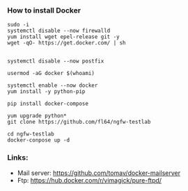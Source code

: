 ### How to install Docker

```
sudo -i
systemctl disable --now firewalld
yum install wget epel-release git -y
wget -qO- https://get.docker.com/ | sh


systemctl disable --now postfix

usermod -aG docker $(whoami)

systemctl enable --now docker
yum install -y python-pip

pip install docker-compose

yum upgrade python*
git clone https://github.com/fl64/ngfw-testlab

cd ngfw-testlab
docker-conpose up -d
```

### Links:
- Mail server: https://github.com/tomav/docker-mailserver
- Ftp: https://hub.docker.com/r/vimagick/pure-ftpd/
